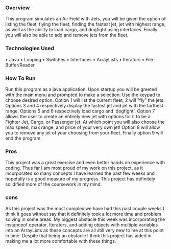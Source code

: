 ### Overview
This program simulates an Air Field with Jets, you will be given the option of
listing the fleet, flying the fleet, finding the fastest jet, jet with highest
range, as well as the ability to load cargo, and dogfight using interfaces. Finally
you will also be able to add and remove jets from the fleet.

### Technologies Used
• Java
• Looping
• Switches
• Interfaces
• ArrayLists
• Iterators
• File Buffer/Reader

### How To Run
Run this program as a java application. Upon startup you will be greeted with
the main menu and prompted to make a selection. Use the keypad to choose desired
option. Option 1 will list the current fleet, 2 will "fly" the jets. Options
3 and 4 respectively display the fastest jet and jet with the farthest range.
Options 5 and 6 respectively load cargo and 'dogfight'. Option 7 allows the user
to create an entirely new jet with options for it to be a Fighter Jet, Cargo, or
Passenger jet. At which point you will also choose the max speed, max range, and
price of your very own jet! Option 8 will allow you to remove any jet of your
choosing from your fleet. Finally option 9 will end the program.

### Pros
This project was a great exercise and even better hands on experience with coding.
Thus far I am most proud of my work on this project, as it incorporated so many
concepts I have learned the past few weeks and hopefully is a good measure of my
progress. This project has definitely solidified more of the coursework in my mind.

### cons
As this project was the most complex we have had this past couple weeks I think
it goes without say that it definitely took a lot more time and problem solving
in some areas. My biggest obstacle this week was incorporating the instanceof
operator, Iterators, and adding objects with multiple variables into an ArrayLists
as these concepts are all still very new to me at this point in time. Despite that
being an obstacle I think this project has aided in making me a lot more comfortable
with these things.
